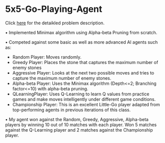 # 5x5-Go-Playing-Agent
Click [here](https://github.com/purvaingle/5x5-Go-Playing-Agent/blob/main/Problem_Statement.pdf) for the detaikled problem description.

• Implemented Minimax algorithm using Alpha-beta Pruning from scratch.

• Competed against some basic as well as more advanced AI agents such as: 
- Random Player: Moves randomly.
- Greedy Player: Places the stone that captures the maximum number of enemy stones
- Aggressive Player: Looks at the next two possible moves and tries to capture the maximum number of enemy stones.
- Alpha-beta Player: Uses the Minimax algorithm (Depth<=2; Branching factor<=10) with alpha-beta pruning.
- QLearningPlayer: Uses Q-Learning to learn Q values from practice games and make moves intelligently under different game conditions.
- Championship Player: This is an excellent Little-Go player adapted from top-performing agents in previous iterations of this class.

• My agent won against the Random, Greedy, Aggressive, Alpha-beta players by winning 10 out of 10 matches with each player. Won 5 matches against the Q-Learning player and 2 matches against the Championship player.
